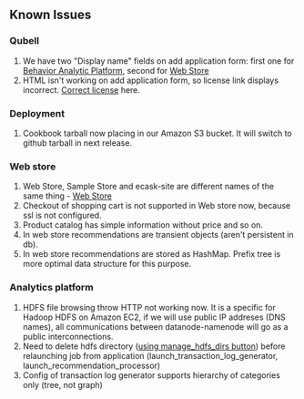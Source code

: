 Known Issues
------------

### Qubell ###

1. We have two "Display name" fields on add application form: first one for [Behavior Analytic Platform](Developer-Guide--Behavior-Analytics-Platform--Overview.md), second for [Web Store](Developer-Guide--Web-Store--Overview.md)
1. HTML isn't working on add application form, so license link displays incorrect. [Correct license](/LICENSE) here.

### Deployment ###

1. Cookbook tarball now placing in our Amazon S3 bucket. It will switch to github tarball in next release.

### Web store ###

1. Web Store, Sample Store and ecask-site are different names of the same thing - [Web Store](Developer-Guide--Web-Store--Overview.md)
1. Checkout of shopping cart is not supported in Web store now, because ssl is not configured.
1. Product catalog has simple information without price and so on.
1. In web store recommendations are transient objects (aren't persistent in db).
1. In web store recommendations are stored as HashMap. Prefix tree is more optimal data structure for this purpose.

### Analytics platform ###

1. HDFS file browsing throw HTTP not working now. It is a specific for Hadoop HDFS on Amazon EC2, if we will use public IP addreses (DNS names), all communications between datanode-namenode will go as a public interconnections.
2. Need to delete hdfs directory ([using manage_hdfs_dirs button](Developer-Guide--Behavior-Analytics-Platform--Hadoop-cluster.md#cluster-management)) before relaunching job from application (launch_transaction_log_generator, launch_recommendation_processor)
3. Config of transaction log generator supports hierarchy of categories only (tree, not graph)
